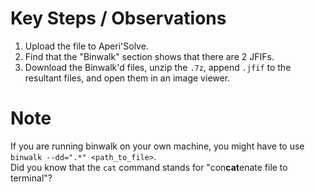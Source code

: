 # Key Steps / Observations

1. Upload the file to Aperi'Solve.
2. Find that the "Binwalk" section shows that there are 2 JFIFs.
3. Download the Binwalk'd files, unzip the `.7z`, append `.jfif` to the resultant files, and open them in an image viewer.

# Note

If you are running binwalk on your own machine, you might have to use `binwalk --dd=".*" <path_to_file>`.<br>
Did you know that the `cat` command stands for "con<b>cat</b>enate file to terminal"?
